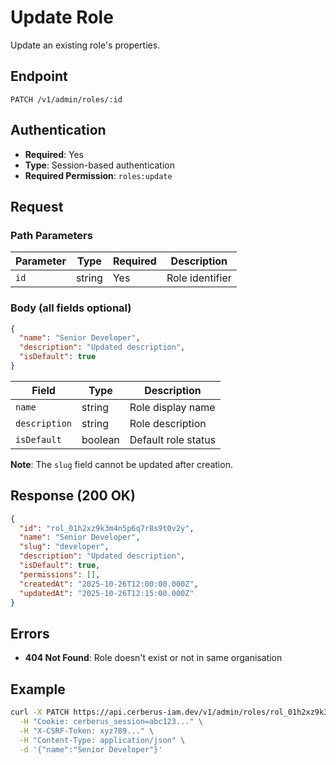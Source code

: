 # Update Role

Update an existing role's properties.

## Endpoint

```
PATCH /v1/admin/roles/:id
```

## Authentication

- **Required**: Yes
- **Type**: Session-based authentication
- **Required Permission**: `roles:update`

## Request

### Path Parameters

| Parameter | Type   | Required | Description     |
| --------- | ------ | -------- | --------------- |
| `id`      | string | Yes      | Role identifier |

### Body (all fields optional)

```json
{
  "name": "Senior Developer",
  "description": "Updated description",
  "isDefault": true
}
```

| Field         | Type    | Description         |
| ------------- | ------- | ------------------- |
| `name`        | string  | Role display name   |
| `description` | string  | Role description    |
| `isDefault`   | boolean | Default role status |

**Note**: The `slug` field cannot be updated after creation.

## Response (200 OK)

```json
{
  "id": "rol_01h2xz9k3m4n5p6q7r8s9t0v2y",
  "name": "Senior Developer",
  "slug": "developer",
  "description": "Updated description",
  "isDefault": true,
  "permissions": [],
  "createdAt": "2025-10-26T12:00:00.000Z",
  "updatedAt": "2025-10-26T12:15:00.000Z"
}
```

## Errors

- **404 Not Found**: Role doesn't exist or not in same organisation

## Example

```bash
curl -X PATCH https://api.cerberus-iam.dev/v1/admin/roles/rol_01h2xz9k3m4n5p6q7r8s9t0v2y \
  -H "Cookie: cerberus_session=abc123..." \
  -H "X-CSRF-Token: xyz789..." \
  -H "Content-Type: application/json" \
  -d '{"name":"Senior Developer"}'
```
